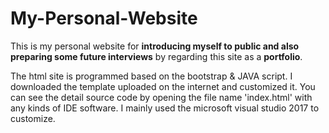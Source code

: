 # My-Personal-Website
This is my personal website for **introducing myself to public and also preparing some future interviews** by regarding this site as a **portfolio**.

The html site is programmed based on the bootstrap & JAVA script. I downloaded the template uploaded on the internet and customized it. You can see the detail source code by opening the file name 'index.html' with any kinds of IDE software. I mainly used the microsoft visual studio 2017 to customize. 
